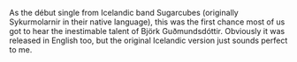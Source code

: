 As the début single from Icelandic band Sugarcubes (originally Sykurmolarnir in their native language), this was the first chance most of us got to hear the inestimable talent of Björk Guðmundsdóttir. Obviously it was released in English too, but the original Icelandic version just sounds perfect to me.
